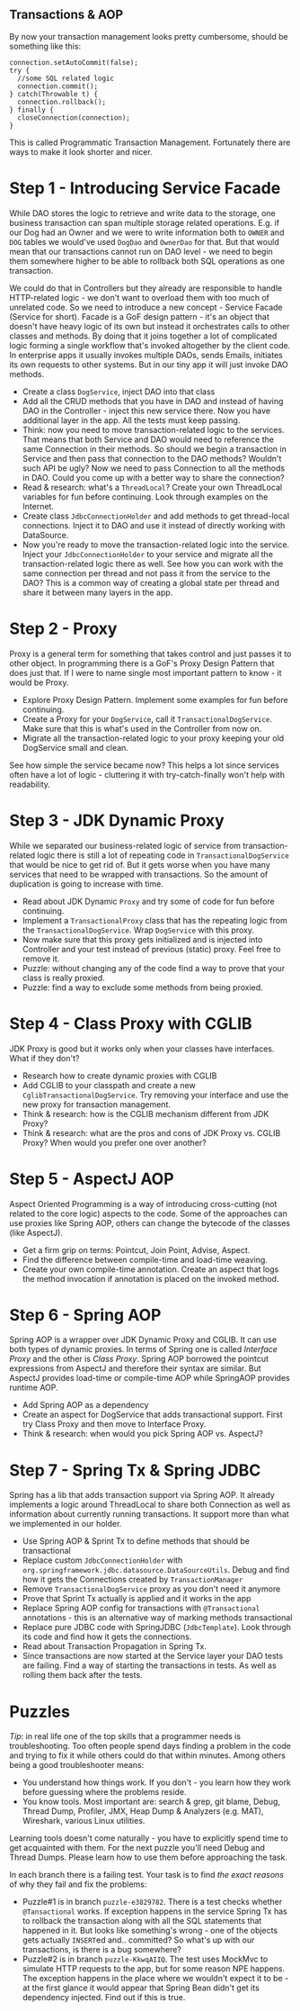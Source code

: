 Transactions & AOP
------------------

By now your transaction management looks pretty cumbersome, should be something like this:

```
connection.setAutoCommit(false);
try {
  //some SQL related logic
  connection.commit();
} catch(Throwable t) {
  connection.rollback();
} finally {
  closeConnection(connection);
}
```

This is called Programmatic Transaction Management. Fortunately there are ways to make it look shorter and nicer. 

# Step 1 - Introducing Service Facade

While DAO stores the logic to retrieve and write data to the storage, one business transaction can span multiple
storage related operations. E.g. if our Dog had an Owner and we were to write information both to `OWNER` and `DOG`
tables we would've used `DogDao` and `OwnerDao` for that. But that would mean that our transactions cannot run on DAO 
level - we need to begin them somewhere higher to be able to rollback both SQL operations as one transaction.
 
We could do that in Controllers but they already are responsible to handle HTTP-related logic - we don't want to 
overload them with too much of unrelated code. So we need to introduce a new concept - Service Facade 
(Service for short). Facade is a GoF design pattern - it's an object that doesn't have heavy logic of its own but 
instead it orchestrates calls to other classes and methods. By doing that it joins together a lot of complicated logic 
forming a single workflow that's invoked altogether by the client code. In enterprise apps it usually invokes multiple 
DAOs, sends Emails, initiates its own requests to other systems. But in our tiny app it will just invoke DAO methods. 

- Create a class `DogService`, inject DAO into that class
- Add all the CRUD methods that you have in DAO and instead of having DAO in the Controller - inject this new service 
there. Now you have additional layer in the app. All the tests must keep passing.
- Think: now you need to move transaction-related logic to the services. That means that both Service and DAO would 
need to reference the same Connection in their methods. So should we begin a transaction in Service and then pass that
connection to the DAO methods? Wouldn't such API be ugly? Now we need to pass Connection to all the methods in DAO.
Could you come up with a better way to share the connection?
- Read & research: what's a `ThreadLocal`? Create your own ThreadLocal variables for fun before continuing. Look 
through examples on the Internet.
- Create class `JdbcConnectionHolder` and add methods to get thread-local connections. Inject it to DAO and use it
instead of directly working with DataSource.
- Now you're ready to move the transaction-related logic into the service. Inject your `JdbcConnectionHolder` to your
service and migrate all the transaction-related logic there as well. See how you can work with the same connection per
thread and not pass it from the service to the DAO? This is a common way of creating a global state per thread and
share it between many layers in the app.

# Step 2 - Proxy

Proxy is a general term for something that takes control and just passes it to other object. In programming there is
a GoF's Proxy Design Pattern that does just that. If I were to name single most important pattern to know - it would be
Proxy. 

- Explore Proxy Design Pattern. Implement some examples for fun before continuing.
- Create a Proxy for your `DogService`, call it `TransactionalDogService`. Make sure that this is what's used
in the Controller from now on.
- Migrate all the transaction-related logic to your proxy keeping your old DogService small and clean.

See how simple the service became now? This helps a lot since services often have a lot of logic - cluttering it with
try-catch-finally won't help with readability.

# Step 3 - JDK Dynamic Proxy

While we separated our business-related logic of service from transaction-related logic there is still a lot of 
repeating code in `TransactionalDogService` that would be nice to get rid of. But it gets worse when you have many
services that need to be wrapped with transactions. So the amount of duplication is going to increase with time.

- Read about JDK Dynamic `Proxy` and try some of code for fun before continuing.
- Implement a `TransactionalProxy` class that has the repeating logic from the `TransactionalDogService`. Wrap
`DogService` with this proxy.
- Now make sure that this proxy gets initialized and is injected into Controller and your test instead of previous 
(static) proxy. Feel free to remove it.
- Puzzle: without changing any of the code find a way to prove that your class is really proxied.
- Puzzle: find a way to exclude some methods from being proxied.

# Step 4 - Class Proxy with CGLIB

JDK Proxy is good but it works only when your classes have interfaces. What if they don't?

- Research how to create dynamic proxies with CGLIB
- Add CGLIB to your classpath and create a new `CglibTransactionalDogService`. Try removing your interface and use 
the new proxy for transaction management.
- Think & research: how is the CGLIB mechanism different from JDK Proxy?
- Think & research: what are the pros and cons of JDK Proxy vs. CGLIB Proxy? When would you prefer one over another?

# Step 5 - AspectJ AOP

Aspect Oriented Programming is a way of introducing cross-cutting (not related to the core logic) aspects to the code.
Some of the approaches can use proxies like Spring AOP, others can change the bytecode of the classes (like AspectJ).

- Get a firm grip on terms: Pointcut, Join Point, Advise, Aspect.
- Find the difference between compile-time and load-time weaving.
- Create your own compile-time annotation. Create an aspect that logs the method invocation if annotation is placed on
the invoked method.

# Step 6 - Spring AOP

Spring AOP is a wrapper over JDK Dynamic Proxy and CGLIB. It can use both types of dynamic proxies. In terms of Spring 
one is called _Interface Proxy_ and the other is _Class Proxy_. Spring AOP borrowed the pointcut expressions from
AspectJ and therefore their syntax are similar. But AspectJ provides load-time or compile-time AOP while SpringAOP 
provides runtime AOP. 

- Add Spring AOP as a dependency
- Create an aspect for DogService that adds transactional support. First try Class Proxy and then move to Interface 
Proxy.
- Think & research: when would you pick Spring AOP vs. AspectJ?

# Step 7 - Spring Tx & Spring JDBC

Spring has a lib that adds transaction support via Spring AOP. It already implements a logic around ThreadLocal to share
both Connection as well as information about currently running transactions. It support more than what we implemented
in our holder.

- Use Spring AOP & Sprint Tx to define methods that should be transactional
- Replace custom `JdbcConnectionHolder` with `org.springframework.jdbc.datasource.DataSourceUtils`. Debug and find
how it gets the Connections created by `TransactionManager`
- Remove `TransactionalDogService` proxy as you don't need it anymore 
- Prove that Sprint Tx actually is applied and it works in the app
- Replace Spring AOP config for transactions with `@Transactional` annotations - this is an alternative way of marking 
methods transactional
- Replace pure JDBC code with SpringJDBC (`JdbcTemplate`). Look through its code and find how it gets the connections.
- Read about Transaction Propagation in Spring Tx.
- Since transactions are now started at the Service layer your DAO tests are failing. Find a way of starting the
transactions in tests. As well as rolling them back after the tests.


# Puzzles

*Tip*: in real life one of the top skills that a programmer needs is troubleshooting. Too often people spend days
finding a problem in the code and trying to fix it while others could do that within minutes. Among others being a good 
troubleshooter means:

- You understand how things work. If you don't - you learn how they work before guessing where the problems reside.
- You know tools. Most important are: search & grep, git blame, Debug, Thread Dump, Profiler, 
JMX, Heap Dump & Analyzers (e.g. MAT), Wireshark, various Linux utilities.

Learning tools doesn't come naturally - you have to explicitly spend time to get acquainted with them. For the next 
puzzle you'll need Debug and Thread Dumps. Please learn how to use them before approaching the task.

In each branch there is a failing test. Your task is to find _the exact reasons_ of why they fail and fix the problems:
- Puzzle#1 is in branch `puzzle-e3829782`. There is a test checks whether `@Tansactional` works. If exception happens 
in the service Spring Tx has to rollback the transaction along with all the SQL statements that happened in it. But 
looks like something's wrong - one of the objects gets actually `INSERT`ed and.. committed? So what's up with our 
transactions, is there is a bug somewhere? 
- Puzzle#2 is in branch `puzzle-KkwqAIIQ`. The test uses MockMvc to simulate HTTP requests to the app, but for some 
reason NPE happens. The exception happens in the place where we wouldn't expect it to be - at the first glance it would
appear that Spring Bean didn't get its dependency injected. Find out if this is true.